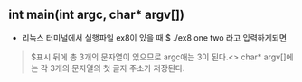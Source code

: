 ## int main(int argc, char* argv[])
- 리눅스 터미널에서 실행파일 ex8이 있을 때 $ ./ex8 one two 라고 입력하게되면
>
> $표시 뒤에 총 3개의 문자열이 있으므로 argc애는 3이 된다.<> 
> char* argv[]에는 각 3개의 문자열의 첫 글자 주소가 저장된다.
>
